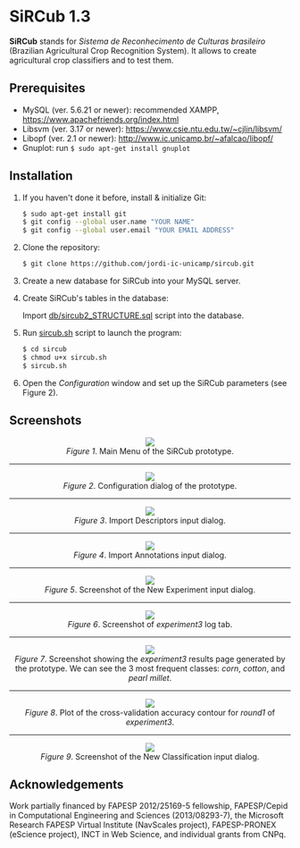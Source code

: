 # SiRCub 1.3

**SiRCub** stands for *Sistema de Reconhecimento de Culturas brasileiro* (Brazilian Agricultural Crop Recognition System).
It allows to create agricultural crop classifiers and to test them.

## Prerequisites

* MySQL (ver. 5.6.21 or newer): recommended XAMPP, https://www.apachefriends.org/index.html
* Libsvm (ver. 3.17 or newer): https://www.csie.ntu.edu.tw/~cjlin/libsvm/
* Libopf (ver. 2.1 or newer): http://www.ic.unicamp.br/~afalcao/libopf/
* Gnuplot: run `$ sudo apt-get install gnuplot`

## Installation

1. If you haven't done it before, install & initialize Git:

   ```bash
   $ sudo apt-get install git
   $ git config --global user.name "YOUR NAME"
   $ git config --global user.email "YOUR EMAIL ADDRESS"
   ```

2. Clone the repository:

   ```bash
   $ git clone https://github.com/jordi-ic-unicamp/sircub.git
   ```

3. Create a new database for SiRCub into your MySQL server.

4. Create SiRCub's tables in the database:

   Import [db/sircub2_STRUCTURE.sql](db/sircub2_STRUCTURE.sql) script into the database.

5. Run [sircub.sh](sircub.sh) script to launch the program:

   ```bash
   $ cd sircub
   $ chmod u+x sircub.sh
   $ sircub.sh
   ```

6. Open the *Configuration* window and set up the SiRCub parameters (see Figure 2).

## Screenshots

<p align="center">
<img src="https://raw.githubusercontent.com/jordi-ic-unicamp/sircub/master/fig/screenshots/main_menu.png" />
<br />
<i>Figure 1</i>. Main Menu of the SiRCub prototype.
</p>

---

<p align="center">
<img src="https://raw.githubusercontent.com/jordi-ic-unicamp/sircub/master/fig/screenshots/configuration.png" />
<br />
<i>Figure 2</i>. Configuration dialog of the prototype.
</p>

---

<p align="center">
<img src="https://raw.githubusercontent.com/jordi-ic-unicamp/sircub/master/fig/screenshots/import_descriptors.png" />
<br />
<i>Figure 3</i>. Import Descriptors input dialog.
</p>

---

<p align="center">
<img src="https://raw.githubusercontent.com/jordi-ic-unicamp/sircub/master/fig/screenshots/import_annotations.png" />
<br />
<i>Figure 4</i>. Import Annotations input dialog.
</p>

---

<p align="center">
<img src="https://raw.githubusercontent.com/jordi-ic-unicamp/sircub/master/fig/screenshots/new_experiment.png" />
<br />
<i>Figure 5</i>. Screenshot of the New Experiment input dialog.
</p>

---

<p align="center">
<img src="https://raw.githubusercontent.com/jordi-ic-unicamp/sircub/master/fig/screenshots/log_tab.png" />
<br />
<i>Figure 6</i>. Screenshot of <i>experiment3</i> log tab.
</p>

---

<p align="center">
<img src="https://raw.githubusercontent.com/jordi-ic-unicamp/sircub/master/fig/screenshots/results_tab.png" />
<br />
<i>Figure 7</i>. Screenshot showing the <i>experiment3</i> results page generated by the prototype.
We can see the 3 most frequent classes: <i>corn</i>, <i>cotton</i>, and <i>pearl millet</i>.
</p>

---

<p align="center">
<img src="https://raw.githubusercontent.com/jordi-ic-unicamp/sircub/master/fig/training_txt_scale_margins.png" />
<br />
<i>Figure 8</i>. Plot of the cross-validation accuracy contour for <i>round1</i> of <i>experiment3</i>.
</p>

---

<p align="center">
<img src="https://raw.githubusercontent.com/jordi-ic-unicamp/sircub/master/fig/screenshots/new_classification.png" />
<br />
<i>Figure 9</i>. Screenshot of the New Classification input dialog.
</p>

## Acknowledgements

Work partially financed by FAPESP 2012/25169-5 fellowship, FAPESP/Cepid in Computational Engineering and Sciences (2013/08293-7), the Microsoft Research FAPESP Virtual Institute (NavScales project), FAPESP-PRONEX (eScience project), INCT in Web Science, and individual grants from CNPq.

